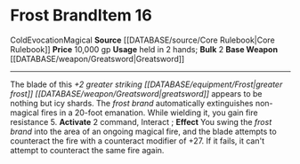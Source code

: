 ﻿---
base_item: '[[DATABASE/weapon/Greatsword|Greatsword]]'
bulk: '2'
id: '387'
item_category: Weapons
item_subcategory: Specific Magic Weapons
level: '16'
name: Frost Brand
price: 10,000 gp
rarity: Common
school: Evocation
source: '[[DATABASE/source/Core Rulebook|Core Rulebook]]'
trait:
- '[[DATABASE/trait/Cold|Cold]]'
- '[[DATABASE/trait/Evocation|Evocation]]'
- '[[DATABASE/trait/Magical|Magical]]'
type: Item
usage: held in 2 hands

---
# Frost Brand<span class="item-type">Item 16</span>

<span class="item-trait">Cold</span><span class="item-trait">Evocation</span><span class="item-trait">Magical</span>
**Source** [[DATABASE/source/Core Rulebook|Core Rulebook]] 
**Price** 10,000 gp
**Usage** held in 2 hands; **Bulk** 2
**Base Weapon** [[DATABASE/weapon/Greatsword|Greatsword]]

---
The blade of this _+2 greater striking [[DATABASE/equipment/Frost|greater frost]] [[DATABASE/weapon/Greatsword|greatsword]]_ appears to be nothing but icy shards. The _frost brand_ automatically extinguishes non-magical fires in a 20-foot emanation. While wielding it, you gain fire resistance 5.
**Activate** <span class="action-icon">2</span> command, Interact ; **Effect** You swing the _frost brand_ into the area of an ongoing magical fire, and the blade attempts to counteract the fire with a counteract modifier of +27. If it fails, it can't attempt to counteract the same fire again.